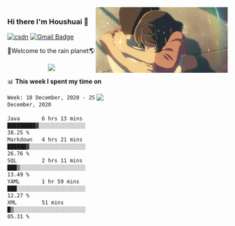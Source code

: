 <img  align='right' height="150" src="https://github.com/LikeRainDay/LikeRainDay/blob/master/pic/img_rain_1.gif?raw=true">



### Hi there I'm Houshuai :lemon:

[![csdn](https://img.shields.io/badge/-csdn-c14438?style=flat-square&logo=c&logoColor=white)](https://blog.csdn.net/qq_15807167)
[![Gmail Badge](https://img.shields.io/badge/-gmail-c14438?style=flat-square&logo=Gmail&logoColor=white&link=mailto:houshuai0816@gmail.com)](mailto:houshuai0816@gmail.com)

🚀Welcome to the rain planet🌎

<center>
<img align='center'  src="https://source.unsplash.com/random/1200x600">
</center>

📊 **This week I spent my time on**

<img align='right'   width="300" src="https://github-readme-stats.vercel.app/api?username=LikeRainDay&show_icons=true&title_color=fff&icon_color=79ff97&text_color=9f9f9f&bg_color=151515">

<!--START_SECTION:waka-->
```text
Week: 18 December, 2020 - 25 December, 2020

Java       6 hrs 13 mins   █████████▓░░░░░░░░░░░░░░░   38.25 % 
Markdown   4 hrs 21 mins   ██████▓░░░░░░░░░░░░░░░░░░   26.76 % 
SQL        2 hrs 11 mins   ███▒░░░░░░░░░░░░░░░░░░░░░   13.49 % 
YAML       1 hr 59 mins    ███░░░░░░░░░░░░░░░░░░░░░░   12.27 % 
XML        51 mins         █▒░░░░░░░░░░░░░░░░░░░░░░░   05.31 % 
```
<!--END_SECTION:waka-->

